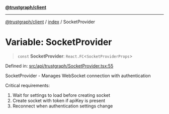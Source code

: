 [**@trustgraph/client**](../../README.md)

***

[@trustgraph/client](../../README.md) / [index](../README.md) / SocketProvider

# Variable: SocketProvider

> `const` **SocketProvider**: `React.FC`\<`SocketProviderProps`\>

Defined in: [src/api/trustgraph/SocketProvider.tsx:55](https://github.com/trustgraph-ai/trustgraph-ts-client/blob/24d0d0886a310c1fecf9e6fc95cd3a24cf32c92e/src/api/trustgraph/SocketProvider.tsx#L55)

SocketProvider - Manages WebSocket connection with authentication

Critical requirements:
1. Wait for settings to load before creating socket
2. Create socket with token if apiKey is present
3. Reconnect when authentication settings change
